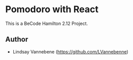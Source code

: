 # Pomodoro with React

This is a BeCode Hamilton 2.12 Project.

## Author

* Lindsay Vannebene (https://github.com/LVannebenne)
